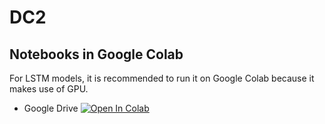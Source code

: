 # DC2
## Notebooks in Google Colab
For LSTM models, it is recommended to run it on Google Colab because it makes use of GPU.
* Google Drive [![Open In Colab](https://colab.research.google.com/assets/colab-badge.svg)](https://drive.google.com/drive/folders/1is99wePaVuIFQR_-r9_i3ja4hOUnyfEI?usp=sharing)
